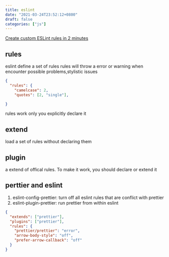 ```yaml
---
title: eslint
date: "2021-03-24T23:52:12+0800"
draft: false
categories: ["js"]
---
```


[Create custom ESLint rules in 2 minutes](https://www.webiny.com/blog/create-custom-eslint-rules-in-2-minutes-e3d41cb6a9a0)

## rules


eslint define a set of rules 
rules will throw a error or warning when encounter possible problems,stylistic issues

```json
{
  "rules": {
    "camelcase": 2,
    "quotes": [2, "single"],

}
```

rules work only you explicitly declare it



## extend 

load a set of rules without declaring them



## plugin 
a extend of offical rules.
To make it work, you should declare or extend it




## perttier and eslint

1. eslint-config-prettier: turn off all eslint rules that are conflict with prettier 
2. eslint-plugin-prettier: run prettier from within eslint


```json
{
  "extends": ["prettier"],
  "plugins": ["prettier"],
  "rules": {
    "prettier/prettier": "error",
    "arrow-body-style": "off",
    "prefer-arrow-callback": "off"
  }
}
```